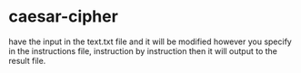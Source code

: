 caesar-cipher
=============

have the input in the text.txt file and it will be modified however you specify in the instructions file, instruction by instruction then it will output to the result file.
